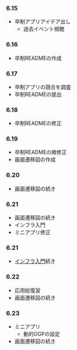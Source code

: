 ### 6.15
- 卒制アプリアイデア出し
  - 過去イベント視聴
### 6.16
- 卒制READMEの作成
### 6.17
- 卒制アプリの競合を調査
- 卒制READMEの提出
### 6.18
- 卒制READMEの修正
### 6.19
- 卒制READMEの微修正
- 画面遷移図の作成
### 6.20
- 画面遷移図の続き
### 6.21
- 画面遷移図の続き
- インフラ入門
- ミニアプリ修正
### 6.21
- [インフラ入門](https://github.com/yu3589/til/blob/main/infra_basics/infrastructure.md)続き
### 6.22
- 応用総復習
- 画面遷移図の続き
### 6.23
- ミニアプリ
  - 動的OGPの設定
- 画面遷移図の続き
